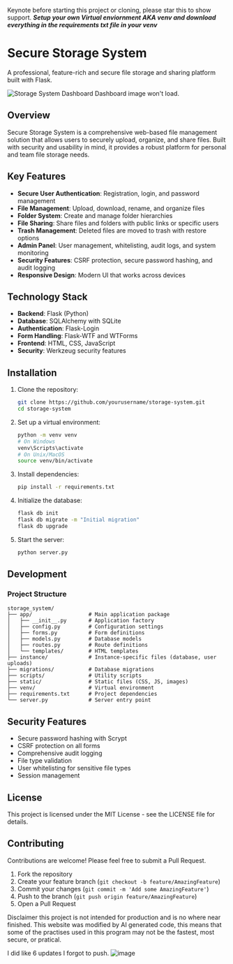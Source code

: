 Keynote before starting this project or cloning, please star this to show support.
***Setup your own Virtual enviornment AKA venv and download everything in the requirements txt file in your venv***

# Secure Storage System

A professional, feature-rich and secure file storage and sharing platform built with Flask.

![Storage System Dashboard](static/img/dashboard-preview.png)
Dashboard image won't load. 

## Overview

Secure Storage System is a comprehensive web-based file management solution that allows users to securely upload, organize, and share files. Built with security and usability in mind, it provides a robust platform for personal and team file storage needs.

## Key Features

- **Secure User Authentication**: Registration, login, and password management
- **File Management**: Upload, download, rename, and organize files
- **Folder System**: Create and manage folder hierarchies
- **File Sharing**: Share files and folders with public links or specific users
- **Trash Management**: Deleted files are moved to trash with restore options
- **Admin Panel**: User management, whitelisting, audit logs, and system monitoring
- **Security Features**: CSRF protection, secure password hashing, and audit logging
- **Responsive Design**: Modern UI that works across devices

## Technology Stack

- **Backend**: Flask (Python)
- **Database**: SQLAlchemy with SQLite
- **Authentication**: Flask-Login
- **Form Handling**: Flask-WTF and WTForms
- **Frontend**: HTML, CSS, JavaScript
- **Security**: Werkzeug security features

## Installation

1. Clone the repository:
   ```bash
   git clone https://github.com/yourusername/storage-system.git
   cd storage-system
   ```

2. Set up a virtual environment:
   ```bash
   python -m venv venv
   # On Windows
   venv\Scripts\activate
   # On Unix/MacOS
   source venv/bin/activate
   ```

3. Install dependencies:
   ```bash
   pip install -r requirements.txt
   ```

4. Initialize the database:
   ```bash
   flask db init
   flask db migrate -m "Initial migration"
   flask db upgrade
   ```

5. Start the server:
   ```bash
   python server.py
   ```

## Development

### Project Structure

```
storage_system/
├── app/                  # Main application package
│   ├── __init__.py       # Application factory
│   ├── config.py         # Configuration settings
│   ├── forms.py          # Form definitions
│   ├── models.py         # Database models
│   ├── routes.py         # Route definitions
│   └── templates/        # HTML templates
├── instance/             # Instance-specific files (database, user uploads)
├── migrations/           # Database migrations
├── scripts/              # Utility scripts
├── static/               # Static files (CSS, JS, images)
├── venv/                 # Virtual environment
├── requirements.txt      # Project dependencies
└── server.py             # Server entry point
```

## Security Features

- Secure password hashing with Scrypt
- CSRF protection on all forms
- Comprehensive audit logging
- File type validation
- User whitelisting for sensitive file types
- Session management

## License

This project is licensed under the MIT License - see the LICENSE file for details.

## Contributing

Contributions are welcome! Please feel free to submit a Pull Request.

1. Fork the repository
2. Create your feature branch (`git checkout -b feature/AmazingFeature`)
3. Commit your changes (`git commit -m 'Add some AmazingFeature'`)
4. Push to the branch (`git push origin feature/AmazingFeature`)
5. Open a Pull Request 

Disclaimer this project is not intended for production and is no where near finished. 
This website was modified by AI generated code, this means that some of the practises used in this program may not be the fastest, most secure, or pratical. 


I did like 6 updates I forgot to push.
![image](https://github.com/user-attachments/assets/663de135-63fd-4abc-811d-5efc0c3c4a2f)
